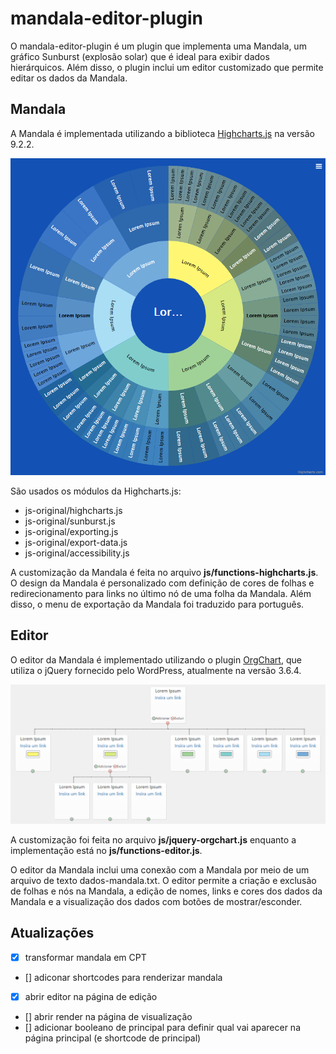 # mandala-editor-plugin

O mandala-editor-plugin é um plugin que implementa uma Mandala, um gráfico Sunburst (explosão solar) que é ideal para exibir dados hierárquicos. Além disso, o plugin inclui um editor customizado que permite editar os dados da Mandala.

## Mandala
A Mandala é implementada utilizando a biblioteca [Highcharts.js](https://www.highcharts.com/) na versão 9.2.2. 

![Visualização da Mandala](mandala.png)

São usados os módulos da Highcharts.js:
- js-original/highcharts.js
- js-original/sunburst.js
- js-original/exporting.js
- js-original/export-data.js
- js-original/accessibility.js

A customização da Mandala é feita no arquivo **js/functions-highcharts.js**. O design da Mandala é personalizado com definição de cores de folhas e redirecionamento para links no último nó de uma folha da Mandala. Além disso, o menu de exportação da Mandala foi traduzido para português.

## Editor
O editor da Mandala é implementado utilizando o plugin [OrgChart](https://www.jqueryscript.net/chart-graph/Create-An-Editable-Organization-Chart-with-jQuery-orgChart-Plugin.html), que utiliza o jQuery fornecido pelo WordPress, atualmente na versão 3.6.4.

![Editor da Mandala](editor-mandala.png)

A customização foi feita no arquivo **js/jquery-orgchart.js** enquanto a implementação está no **js/functions-editor.js**.

O editor da Mandala inclui uma conexão com a Mandala por meio de um arquivo de texto dados-mandala.txt. O editor permite a criação e exclusão de folhas e nós na Mandala, a edição de nomes, links e cores dos dados da Mandala e a visualização dos dados com botões de mostrar/esconder. 


## Atualizações
- [X] transformar mandala em CPT
- [] adiconar shortcodes para renderizar mandala
- [X] abrir editor na página de edição
- [] abrir render na página de visualização
- [] adicionar booleano de principal para definir qual vai aparecer na página principal (e shortcode de principal)